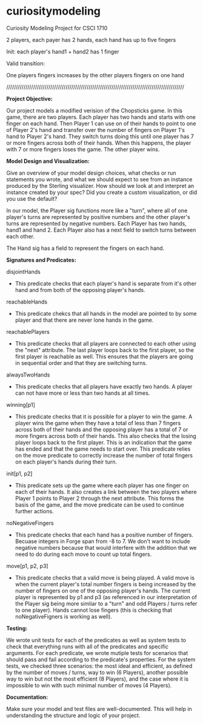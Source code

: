 # curiositymodeling
Curiosity Modeling Project for CSCI 1710


2 players, each payer has 2 hands, each hand has up to five fingers

Init:
each player's hand1 + hand2 has 1 finger

Valid transition:

One players fingers increases by the other players fingers on one hand

/////////////////////////////////////////////////////////////////////////////////////////////

**Project Objective:**

Our project models a modified verision of the Chopsticks game. In this game, there are two players. Each player has two hands and starts with one finger on each hand. Then Player 1 can use on of their hands to point to one of Player 2's hand and transfer over the number of fingers on Player 1's hand to Player 2's hand. They switch turns doing this until one player has 7 or more fingers across both of their hands. When this happens, the player with 7 or more fingers loses the game. The other player wins.

**Model Design and Visualization:**

Give an overview of your model design choices, what checks or run statements you wrote, and what we should expect to see from an instance produced by the Sterling visualizer. How should we look at and interpret an instance created by your spec? Did you create a custom visualization, or did you use the default?

In our model, the Player sig functions more like a "turn", where all of one player's turns are represented by positive numbers and the other player's turns are represented by negative numbers. Each Player has two hands, hand1 and hand 2. Each Player also has a next field to switch turns between each other. 

The Hand sig has a field to represent the fingers on each hand. 

**Signatures and Predicates:**

disjointHands
- This predicate checks that each player's hand is separate from it's other hand and from both of the opposing player's hands. 

reachableHands
- This predicate chekcs that all hands in the model are pointed to by some player and that there are never lone hands in the game.

reachablePlayers
- This predicate checks that all players are connected to each other using the "next" attribute. The last player loops back to the first player, so the first player is reachable as well. This ensures that the players are going in sequential order and that they are switching turns. 

alwaysTwoHands
- This predicate checks that all players have exactly two hands. A player can not have more or less than two hands at all times. 

winning[p1]
- This predicate checks that it is possible for a player to win the game. A player wins the game when they have a total of less than 7 fingers across both of their hands and the opposing player has a total of 7 or more fingers across both of their hands. This also checks that the losing player loops back to the first player. This is an indication that the game has ended and that the game needs to start over. This predicate relies on the move predicate to correctly increase the number of total fingers on each player's hands during their turn.

init[p1, p2]
- This predicate sets up the game where each player has one finger on each of their hands. It also creates a link between the two players where Player 1 points to Player 2 through the next attribute. This forms the basis of the game, and the move predicate can be used to continue further actions.

noNegativeFingers
- This predicate checks that each hand has a positive number of fingers. Becuase integers in Forge span from -8 to 7. We don't want to include negative numbers because that would interfere with the addition that we need to do during each move to count up total fingers. 

move[p1, p2, p3]
- This predicate checks that a valid move is being played. A valid move is when the current player's total number fingers is being increased by the number of fingers on one of the opposing player's hands. The current player is represented by p1 and p3 (as referenced in our interpretation of the Player sig being more simliar to a "turn" and odd Players / turns refer to one player). Hands cannot lose fingers (this is checking that noNegativeFigners is working as well).

**Testing:**

We wrote unit tests for each of the predicates as well as system tests to check that everything runs with all of the predicates and specific arguments. For each predicate, we wrote mutiple tests for scenarios that should pass and fail according to the predicate's properties. For the system tests, we checked three scenarios: the most ideal and efficient, as defined by the number of moves / turns, way to win (6 Players), another possible way to win but not the most efficient (8 Players), and the case where it is impossible to win with such minimal number of moves (4 Players).

**Documentation:**

Make sure your model and test files are well-documented. This will help in understanding the structure and logic of your project.



